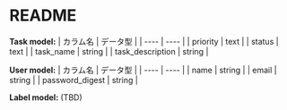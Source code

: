 # README

**Task model:** 
|  カラム名  |  データ型  |
| ---- | ---- |
|  priority  |  text   |
|  status  |  text   |
|  task_name  |  string  |
|  task_description  |  string   |

**User model:** 
|  カラム名  |  データ型  |
| ---- | ---- |
|  name   |  string   |
|  email  |  string   |
|  password_digest  |  string   |

**Label model:** (TBD)
